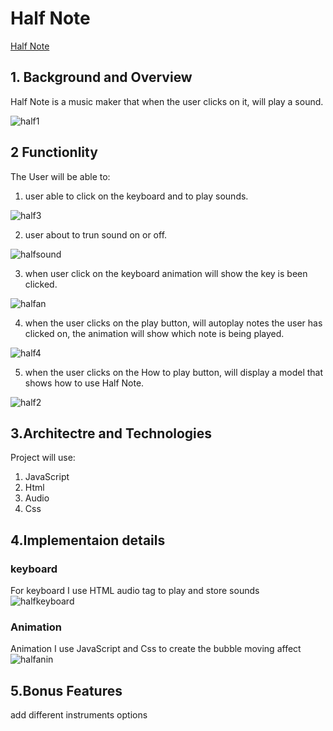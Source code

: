 # Half Note

[Half Note](https://shenqi1996.github.io/Half_Note/)


## 1. Background and Overview

Half Note is a music maker that when the user clicks on it, will play a sound.

![half1](https://user-images.githubusercontent.com/68937006/122250482-b19a6000-ce97-11eb-9008-173a8ecd8edc.PNG)

## 2 Functionlity

The User will be able to:

1. user able to click on the keyboard and to play sounds.

![half3](https://user-images.githubusercontent.com/68937006/122250528-bc54f500-ce97-11eb-86be-67580086724f.PNG)


2. user about to trun sound on or off.

![halfsound](https://user-images.githubusercontent.com/68937006/122250809-fcb47300-ce97-11eb-8ef1-e8113eb8b453.PNG)


3. when user click on the keyboard animation will show the key is been clicked.

![halfan](https://user-images.githubusercontent.com/68937006/122251093-35544c80-ce98-11eb-80fa-475fb5e3cf8c.PNG)


4. when the user clicks on the play button, will autoplay notes the user has clicked on, the animation will show which note is being played.

![half4](https://user-images.githubusercontent.com/68937006/122251180-47ce8600-ce98-11eb-958e-f3fe8fb43f87.PNG)


5. when the user clicks on the How to play button, will display a model that shows how to use Half Note. 

![half2](https://user-images.githubusercontent.com/68937006/122251205-4d2bd080-ce98-11eb-83ea-cd11c0b75659.PNG)


## 3.Architectre and Technologies

Project will use:

1. JavaScript
2. Html
3. Audio
4. Css

## 4.Implementaion details
  ### keyboard 
   For keyboard I use HTML audio tag to play and store sounds 
    ![halfkeyboard](https://user-images.githubusercontent.com/68937006/122252494-65501f80-ce99-11eb-8338-6970f18b37dc.PNG)
    
  ### Animation
   Animation I use JavaScript and Css to create the bubble moving affect
    ![halfanin](https://user-images.githubusercontent.com/68937006/122253086-dc85b380-ce99-11eb-935f-fea977338d46.PNG)

## 5.Bonus Features

add different instruments options
